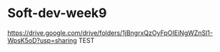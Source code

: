 # Soft-dev-week9
https://drive.google.com/drive/folders/1jBngrxQzOyFpOIEiNgWZnSl1-WpsK5oD?usp=sharing
 TEST
